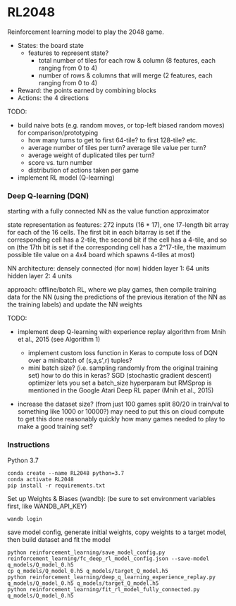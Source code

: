# RL2048

Reinforcement learning model to play the 2048 game.

- States: the board state
  - features to represent state?
    - total number of tiles for each row & column (8 features, each ranging from 0 to 4)
    - number of rows & columns that will merge (2 features, each ranging from 0 to 4)
- Reward: the points earned by combining blocks
- Actions: the 4 directions

TODO:
- build naive bots (e.g. random moves, or top-left biased random moves) for comparison/prototyping
  - how many turns to get to first 64-tile? to first 128-tile? etc.
  - average number of tiles per turn? average tile value per turn?
  - average weight of duplicated tiles per turn?
  - score vs. turn number
  - distribution of actions taken per game
- implement RL model (Q-learning)


### Deep Q-learning (DQN)
starting with a fully connected NN as the value function approximator

state representation as features:
272 inputs (16 * 17), one 17-length bit array for each
of the 16 cells. The first bit in each bitarray is set if the corresponding cell has a 2-tile,
the second bit if the cell has a 4-tile, and so on (the 17th bit is set if the corresponding cell
has a 2^17-tile, the maximum possible tile value on a 4x4 board which spawns 4-tiles at most)

NN architecture: densely connected (for now)
hidden layer 1: 64 units
hidden layer 2: 4 units

approach:
offline/batch RL, where we play games, then compile training data for the NN
(using the predictions of the previous iteration of the NN as the training labels)
and update the NN weights

TODO:
- implement deep Q-learning with experience replay algorithm from Mnih et al., 2015 (see Algorithm 1)
  - implement custom loss function in Keras to compute loss of DQN over a minibatch of (s,a,s',r) tuples?
  - mini batch size? (i.e. sampling randomly from the original training set)
how to do this in keras?
SGD (stochastic gradient descent) optimizer lets you set a batch_size hyperparam
but RMSprop is mentioned in the Google Atari Deep RL paper (Mnih et al., 2015)

- increase the dataset size? (from just 100 games split 80/20 in train/val to something like 1000 or 10000?)
may need to put this on cloud compute to get this done reasonably quickly
how many games needed to play to make a good training set?



### Instructions

Python 3.7
```
conda create --name RL2048 python=3.7
conda activate RL2048
pip install -r requirements.txt
```

Set up Weights & Biases (wandb): (be sure to set environment variables first, like WANDB_API_KEY)
```
wandb login
```

save model config, generate initial weights, copy weights to a target model,
then build dataset and fit the model
```
python reinforcement_learning/save_model_config.py reinforcement_learning/fc_deep_rl_model_config.json --save-model q_models/Q_model_0.h5
cp q_models/Q_model_0.h5 q_models/target_Q_model.h5
python reinforcement_learning/deep_q_learning_experience_replay.py q_models/Q_model_0.h5 q_models/target_Q_model.h5
python reinforcement_learning/fit_rl_model_fully_connected.py q_models/Q_model_0.h5
```
